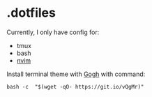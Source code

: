 # .dotfiles

Currently, I only have config for:
- tmux
- bash
- [nvim](https://github.com/timrekelj/neotim)

Install terminal theme with [Gogh](https://gogh-co.github.io/Gogh/) with command:
```
bash -c  "$(wget -qO- https://git.io/vQgMr)"
```
